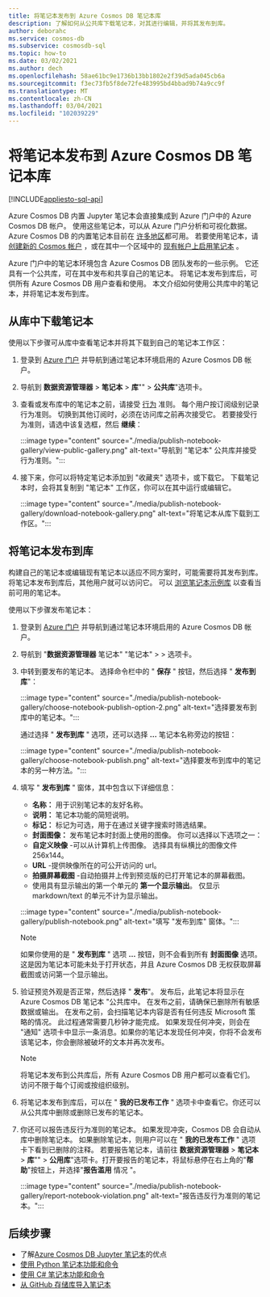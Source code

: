 ```yaml
---
title: 将笔记本发布到 Azure Cosmos DB 笔记本库
description: 了解如何从公共库下载笔记本，对其进行编辑，并将其发布到库。
author: deborahc
ms.service: cosmos-db
ms.subservice: cosmosdb-sql
ms.topic: how-to
ms.date: 03/02/2021
ms.author: dech
ms.openlocfilehash: 58ae61bc9e1736b13bb1802e2f39d5ada045cb6a
ms.sourcegitcommit: f3ec73fb5f8de72fe483995bd4bbad9b74a9cc9f
ms.translationtype: MT
ms.contentlocale: zh-CN
ms.lasthandoff: 03/04/2021
ms.locfileid: "102039229"
---
```

# <a name="publish-notebooks-to-the-azure-cosmos-db-notebook-gallery"></a>将笔记本发布到 Azure Cosmos DB 笔记本库
[!INCLUDE[appliesto-sql-api](includes/appliesto-sql-api.md)]

Azure Cosmos DB 内置 Jupyter 笔记本会直接集成到 Azure 门户中的 Azure Cosmos DB 帐户。 使用这些笔记本，可以从 Azure 门户分析和可视化数据。 Azure Cosmos DB 的内置笔记本目前在 [许多地区](https://azure.microsoft.com/global-infrastructure/services/?products=cosmos-db&regions=all)都可用。 若要使用笔记本，请 [创建新的 Cosmos 帐户](create-cosmosdb-resources-portal.md) ，或在其中一个区域中的 [现有帐户上启用笔记本](enable-notebooks.md) 。

Azure 门户中的笔记本环境包含 Azure Cosmos DB 团队发布的一些示例。 它还具有一个公共库，可在其中发布和共享自己的笔记本。 将笔记本发布到库后，可供所有 Azure Cosmos DB 用户查看和使用。 本文介绍如何使用公共库中的笔记本，并将笔记本发布到库。

## <a name="download-a-notebook-from-the-gallery"></a>从库中下载笔记本

使用以下步骤可从库中查看笔记本并将其下载到自己的笔记本工作区：

1. 登录到 [Azure 门户](https://portal.azure.com/) 并导航到通过笔记本环境启用的 Azure Cosmos DB 帐户。

1. 导航到 **数据资源管理器**  >  **笔记本**  >  **库**""  >  **公共库**"选项卡。

1. 查看或发布库中的笔记本之前，请接受 [行为](https://azure.microsoft.com/support/legal/cosmos-db-public-gallery-code-of-conduct/)  准则。 每个用户按订阅级别记录行为准则。 切换到其他订阅时，必须在访问库之前再次接受它。 若要接受行为准则，请选中该复选框，然后 **继续**：

   :::image type="content" source="./media/publish-notebook-gallery/view-public-gallery.png" alt-text="导航到 &quot;笔记本&quot; 公共库并接受行为准则。":::

1. 接下来，你可以将特定笔记本添加到 "收藏夹" 选项卡，或下载它。 下载笔记本时，会将其复制到 "笔记本" 工作区，你可以在其中运行或编辑它。

   :::image type="content" source="./media/publish-notebook-gallery/download-notebook-gallery.png" alt-text="将笔记本从库下载到工作区。":::

## <a name="publish-a-notebook-to-the-gallery"></a>将笔记本发布到库

构建自己的笔记本或编辑现有笔记本以适应不同方案时，可能需要将其发布到库。 将笔记本发布到库后，其他用户就可以访问它。 可以 [浏览笔记本示例库](https://cosmos.azure.com/gallery.html) 以查看当前可用的笔记本。

使用以下步骤发布笔记本：

1. 登录到 [Azure 门户](https://portal.azure.com/) 并导航到通过笔记本环境启用的 Azure Cosmos DB 帐户。

1. 导航到 "**数据资源管理器** 笔记本" "笔记本"  >    >  选项卡。

1. 中转到要发布的笔记本。 选择命令栏中的 " **保存** " 按钮，然后选择 " **发布到库**"：

   :::image type="content" source="./media/publish-notebook-gallery/choose-notebook-publish-option-2.png" alt-text="选择要发布到库中的笔记本。":::

   通过选择 " **发布到库** " 选项，还可以选择 **...** 笔记本名称旁边的按钮：

   :::image type="content" source="./media/publish-notebook-gallery/choose-notebook-publish.png" alt-text="选择要发布到库中的笔记本的另一种方法。":::

1. 填写 " **发布到库** " 窗体，其中包含以下详细信息：

   * **名称：** 用于识别笔记本的友好名称。
   * **说明：**  笔记本功能的简短说明。
   * **标记：** 标记为可选，用于在通过关键字搜索时筛选结果。
   * **封面图像：** 发布笔记本时封面上使用的图像。 你可以选择以下选项之一：
   * **自定义映像** -可以从计算机上传图像。 选择具有纵横比的图像文件256x144。
   * **URL** -提供映像所在的可公开访问的 url。
   * **拍摄屏幕截图** -自动拍摄并上传到预览版的已打开笔记本的屏幕截图。
   * 使用具有显示输出的第一个单元的 **第一个显示输出**。 仅显示 markdown/text 的单元不计为显示输出。

   :::image type="content" source="./media/publish-notebook-gallery/publish-notebook.png" alt-text="填写 &quot;发布到库&quot; 窗体。":::

   > [!NOTE]
   > 如果你使用的是 " **发布到库** " 选项 **...** 按钮，则不会看到所有 **封面图像** 选项。 这是因为笔记本可能未处于打开状态，并且 Azure Cosmos DB 无权获取屏幕截图或访问第一个显示输出。

1. 验证预览外观是否正常，然后选择 " **发布**"。 发布后，此笔记本将显示在 Azure Cosmos DB 笔记本 "公共库中。 在发布之前，请确保已删除所有敏感数据或输出。 在发布之前，会扫描笔记本内容是否有任何违反 Microsoft 策略的情况。 此过程通常需要几秒钟才能完成。 如果发现任何冲突，则会在 "通知" 选项卡中显示一条消息。如果你的笔记本发现任何冲突，你将不会发布该笔记本，你会删除被破坏的文本并再次发布。

   > [!NOTE]
   > 将笔记本发布到公共库后，所有 Azure Cosmos DB 用户都可以查看它们。 访问不限于每个订阅或按组织级别。

1. 将笔记本发布到库后，可以在 " **我的已发布工作** " 选项卡中查看它。你还可以从公共库中删除或删除已发布的笔记本。

1. 你还可以报告违反行为准则的笔记本。 如果发现冲突，Cosmos DB 会自动从库中删除笔记本。 如果删除笔记本，则用户可以在 " **我的已发布工作** " 选项卡下看到已删除的注释。 若要报告笔记本，请前往 **数据资源管理器**  >  **笔记本**  >  **库**""  >  **公用库**"选项卡。打开要报告的笔记本，将鼠标悬停在右上角的"**帮助**"按钮上，并选择"**报告滥用** 情况 "。

   :::image type="content" source="./media/publish-notebook-gallery/report-notebook-violation.png" alt-text="报告违反行为准则的笔记本。":::

## <a name="next-steps"></a>后续步骤

* 了解[Azure Cosmos DB Jupyter 笔记本](cosmosdb-jupyter-notebooks.md)的优点
* [使用 Python 笔记本功能和命令](use-python-notebook-features-and-commands.md)
* [使用 C# 笔记本功能和命令](use-csharp-notebook-features-and-commands.md)
* [从 GitHub 存储库导入笔记本](import-github-notebooks.md)
